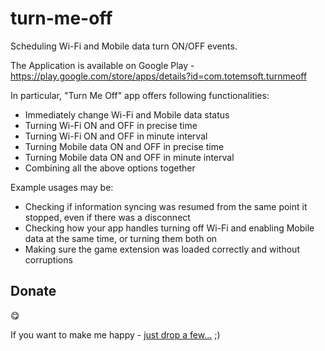 turn-me-off
===========
Scheduling Wi-Fi and Mobile data turn ON/OFF events.

The Application is available on Google Play - https://play.google.com/store/apps/details?id=com.totemsoft.turnmeoff

In particular, "Turn Me Off" app offers following functionalities:
  * Immediately change Wi-Fi and Mobile data status
  * Turning Wi-Fi ON and OFF in precise time
  * Turning Wi-Fi ON and OFF in minute interval
  * Turning Mobile data ON and OFF in precise time
  * Turning Mobile data ON and OFF in minute interval
  * Combining all the above options together

Example usages may be:
  - Checking if information syncing was resumed from the same point it stopped, even if there was a disconnect
  - Checking how your app handles turning off Wi-Fi and enabling Mobile data at the same time, or turning them both on
  - Making sure the game extension was loaded correctly and without corruptions

## Donate

:yum:

If you want to make me happy - [just drop a few...](https://www.paypal.me/toniatkachuk) ;)
